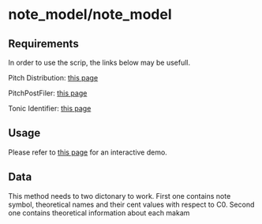 note_model/note_model
==========
Requirements
-------------
In order to use the scrip, the links below may be usefull.

Pitch Distribution: [this page](https://github.com/hsercanatli/tonicidentifier_makam/blob/master/tonicidentifier/PitchDistribution.py)

PitchPostFiler: [this page](https://github.com/hsercanatli/pitch-post-filter)

Tonic Identifier: [this page](https://github.com/hsercanatli/tonicidentifier_makam)

Usage
-----
Please refer to [this page](https://github.com/miracatici/note_model/blob/master/demo.ipynb) for an interactive demo.

Data
----
This method needs to two dictonary to work. First one contains note symbol, theoretical names and their cent values with respect to C0. Second one contains theoretical information about each makam
